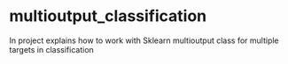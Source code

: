 # multioutput_classification
In project explains how to work with Sklearn multioutput class for multiple targets in classification
